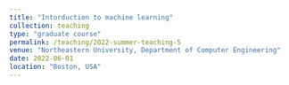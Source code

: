 ```yaml
---
title: "Intorduction to machine learning"
collection: teaching
type: "graduate course"
permalink: /teaching/2022-summer-teaching-5
venue: "Northeastern University, Department of Computer Engineering"
date: 2022-06-01
location: "Boston, USA"
---
```

